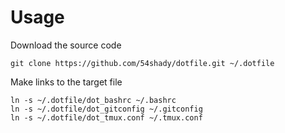 # Usage

Download the source code

	git clone https://github.com/54shady/dotfile.git ~/.dotfile

Make links to the target file

	ln -s ~/.dotfile/dot_bashrc ~/.bashrc
	ln -s ~/.dotfile/dot_gitconfig ~/.gitconfig
	ln -s ~/.dotfile/dot_tmux.conf ~/.tmux.conf
